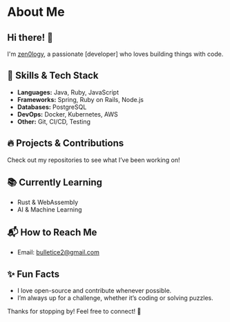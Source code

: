 # About Me

## Hi there! 👋
I'm [zen0logy](https://github.com/zen0logy), a passionate [developer] who loves building things with code. 

## 🚀 Skills & Tech Stack
- **Languages:** Java, Ruby, JavaScript
- **Frameworks:** Spring, Ruby on Rails, Node.js
- **Databases:** PostgreSQL
- **DevOps:** Docker, Kubernetes, AWS
- **Other:** Git, CI/CD, Testing

## 🔥 Projects & Contributions
Check out my repositories to see what I’ve been working on!

## 📚 Currently Learning
- Rust & WebAssembly
- AI & Machine Learning

## 📬 How to Reach Me
- Email: bulletice2@gmail.com
<!-- 
- LinkedIn: [linkedin.com/in/yourname](https://linkedin.com/in/yourname)
- Twitter: [@yourhandle](https://twitter.com/yourhandle)
-->

## ✨ Fun Facts
- I love open-source and contribute whenever possible.
- I’m always up for a challenge, whether it’s coding or solving puzzles.

Thanks for stopping by! Feel free to connect! 🚀

